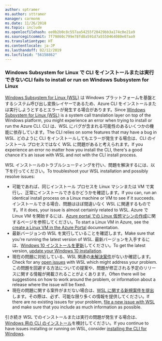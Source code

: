 ```yaml
---
author: sptramer
ms.author: sttramer
manager: carmonm
ms.date: 11/26/2018
ms.topic: include
ms.openlocfilehash: ee0b2b0c8c557aa54255f28429bb3a174c0e21a9
ms.sourcegitcommit: 7f79860c799e78fd8a591d7a5550464080e07aa9
ms.translationtype: HT
ms.contentlocale: ja-JP
ms.lasthandoff: 02/12/2019
ms.locfileid: "56158862"
---
```

### <a name="cli-fails-to-install-or-run-on-windows-subsystem-for-linux"></a><span data-ttu-id="374ff-101">Windows Subsystem for Linux で CLI をインストールまたは実行できない</span><span class="sxs-lookup"><span data-stu-id="374ff-101">CLI fails to install or run on Windows Subsystem for Linux</span></span>

<span data-ttu-id="374ff-102">[Windows Subsystem for Linux (WSL)](/windows/wsl/about) は Windows プラットフォームを基盤とするシステム呼び出し変換レイヤーであるため、Azure CLI をインストールまたは実行しようとするとエラーが発生する場合があります。</span><span class="sxs-lookup"><span data-stu-id="374ff-102">Since [Windows Subsystem for Linux (WSL)](/windows/wsl/about) is a system call translation layer on top of the Windows platform, you might experience an error when trying to install or run the Azure CLI.</span></span> <span data-ttu-id="374ff-103">CLI は、WSL にバグが含まれる可能性のあるいくつかの機能に依存しています。</span><span class="sxs-lookup"><span data-stu-id="374ff-103">The CLI relies on some features that may have a bug in WSL.</span></span> <span data-ttu-id="374ff-104">どのように CLI をインストールしてもエラーが発生する場合は、CLI のインストール プロセスではなく WSL に問題があると考えられます。</span><span class="sxs-lookup"><span data-stu-id="374ff-104">If you experience an error no matter how you install the CLI, there's a good chance it's an issue with WSL and not with the CLI install process.</span></span>

<span data-ttu-id="374ff-105">WSL インストールのトラブルシューティングを行い、問題を解決するには、以下を行ってください。</span><span class="sxs-lookup"><span data-stu-id="374ff-105">To troubleshoot your WSL installation and possibly resolve issues:</span></span>

* <span data-ttu-id="374ff-106">可能であれば、同じインストール プロセスを Linux マシンまたは VM で実行し、正常にインストールできるかどうかを確認します。</span><span class="sxs-lookup"><span data-stu-id="374ff-106">If you can, run an identical install process on a Linux machine or VM to see if it succeeds.</span></span> <span data-ttu-id="374ff-107">インストールできる場合、問題はほぼ間違いなく WSL に関連するものです。</span><span class="sxs-lookup"><span data-stu-id="374ff-107">If it does, your issue is almost certainly related to WSL.</span></span> <span data-ttu-id="374ff-108">Azure で Linux VM を開始するには、[Azure portal での Linux 仮想マシンの作成](/azure/virtual-machines/linux/quick-create-portal)に関するページを参照してください。</span><span class="sxs-lookup"><span data-stu-id="374ff-108">To start a Linux VM in Azure, see the [create a Linux VM in the Azure Portal](/azure/virtual-machines/linux/quick-create-portal) documentation.</span></span>
* <span data-ttu-id="374ff-109">最新バージョンの WSL を実行していることを確認します。</span><span class="sxs-lookup"><span data-stu-id="374ff-109">Make sure that you're running the latest version of WSL.</span></span> <span data-ttu-id="374ff-110">最新バージョンを入手するには、[Windows 10 インストールを更新](https://support.microsoft.com/help/4027667/windows-10-update)してください。</span><span class="sxs-lookup"><span data-stu-id="374ff-110">To get the latest version, [update your Windows 10 installation](https://support.microsoft.com/help/4027667/windows-10-update).</span></span>
* <span data-ttu-id="374ff-111">現在の問題に対処している、WSL 関連の[未解決案件](https://github.com/Microsoft/WSL/issues)がないか確認します。</span><span class="sxs-lookup"><span data-stu-id="374ff-111">Check for any [open issues](https://github.com/Microsoft/WSL/issues) with WSL which might address your problem.</span></span>
  <span data-ttu-id="374ff-112">この問題を回避する方法についての提案や、問題が修正される予定のリリースに関する情報が掲載されることがよくあります。</span><span class="sxs-lookup"><span data-stu-id="374ff-112">Often there will be suggestions on how to work around the problem, or information about a release where the issue will be fixed.</span></span>
* <span data-ttu-id="374ff-113">現在の問題に関する案件がまだない場合は、[WSL に関する新規案件を提出](https://github.com/Microsoft/WSL/issues/new)します。その際は、必ず、可能な限り多くの情報を提供してください。</span><span class="sxs-lookup"><span data-stu-id="374ff-113">If there are no existing issues for your problem, [file a new issue with WSL](https://github.com/Microsoft/WSL/issues/new) and make sure that you include as much information as possible.</span></span>

<span data-ttu-id="374ff-114">引き続き WSL でのインストールまたは実行の問題が発生する場合は、[Windows 用の CLI のインストール](../install-azure-cli-windows.md)を検討してください。</span><span class="sxs-lookup"><span data-stu-id="374ff-114">If you continue to have issues installing or running on WSL, consider [installing the CLI for Windows](../install-azure-cli-windows.md).</span></span>
